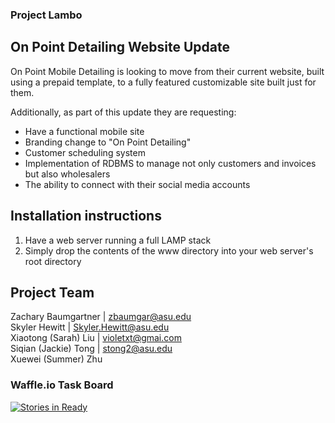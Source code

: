 ### Project Lambo

## On Point Detailing Website Update

On Point Mobile Detailing is looking to move from their current website, built using a prepaid template, to a fully featured customizable site built just for them.

Additionally, as part of this update they are requesting:
- Have a functional mobile site
- Branding change to "On Point Detailing"
- Customer scheduling system
- Implementation of RDBMS to manage not only customers and invoices but also wholesalers
- The ability to connect with their social media accounts

## Installation instructions

1. Have a web server running a full LAMP stack
2. Simply drop the contents of the www directory into your web server's root directory


## Project Team

Zachary Baumgartner | zbaumgar@asu.edu  
Skyler Hewitt | Skyler.Hewitt@asu.edu  
Xiaotong (Sarah) Liu | violetxt@gmai.com  
Siqian (Jackie) Tong |  stong2@asu.edu  
Xuewei (Summer) Zhu  

 
### Waffle.io Task Board

[![Stories in Ready](https://badge.waffle.io/asu-cis-capstone/lambo.svg?label=ready&title=Ready)](http://waffle.io/asu-cis-capstone/lambo)

